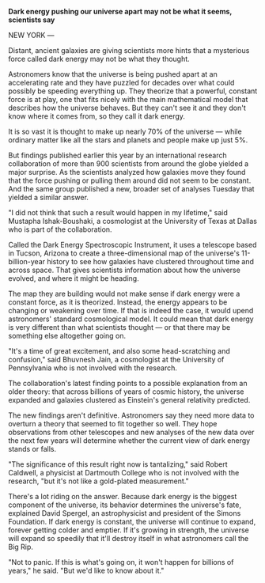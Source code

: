 **Dark energy pushing our universe apart may not be what it seems, scientists say**

NEW YORK — 

Distant, ancient galaxies are giving scientists more hints that a mysterious force called dark energy may not be what they thought.

Astronomers know that the universe is being pushed apart at an accelerating rate and they have puzzled for decades over what could possibly be speeding everything up. They theorize that a powerful, constant force is at play, one that fits nicely with the main mathematical model that describes how the universe behaves. But they can't see it and they don't know where it comes from, so they call it dark energy.

It is so vast it is thought to make up nearly 70% of the universe — while ordinary matter like all the stars and planets and people make up just 5%.

But findings published earlier this year by an international research collaboration of more than 900 scientists from around the globe yielded a major surprise. As the scientists analyzed how galaxies move they found that the force pushing or pulling them around did not seem to be constant. And the same group published a new, broader set of analyses Tuesday that yielded a similar answer.

"I did not think that such a result would happen in my lifetime," said Mustapha Ishak-Boushaki, a cosmologist at the University of Texas at Dallas who is part of the collaboration.

Called the Dark Energy Spectroscopic Instrument, it uses a telescope based in Tucson, Arizona to create a three-dimensional map of the universe's 11-billion-year history to see how galaxies have clustered throughout time and across space. That gives scientists information about how the universe evolved, and where it might be heading.

The map they are building would not make sense if dark energy were a constant force, as it is theorized. Instead, the energy appears to be changing or weakening over time. If that is indeed the case, it would upend astronomers' standard cosmological model. It could mean that dark energy is very different than what scientists thought — or that there may be something else altogether going on.

"It's a time of great excitement, and also some head-scratching and confusion," said Bhuvnesh Jain, a cosmologist at the University of Pennsylvania who is not involved with the research.

The collaboration's latest finding points to a possible explanation from an older theory: that across billions of years of cosmic history, the universe expanded and galaxies clustered as Einstein's general relativity predicted.

The new findings aren't definitive. Astronomers say they need more data to overturn a theory that seemed to fit together so well. They hope observations from other telescopes and new analyses of the new data over the next few years will determine whether the current view of dark energy stands or falls.

"The significance of this result right now is tantalizing," said Robert Caldwell, a physicist at Dartmouth College who is not involved with the research, "but it's not like a gold-plated measurement."

There's a lot riding on the answer. Because dark energy is the biggest component of the universe, its behavior determines the universe's fate, explained David Spergel, an astrophysicist and president of the Simons Foundation. If dark energy is constant, the universe will continue to expand, forever getting colder and emptier. If it's growing in strength, the universe will expand so speedily that it'll destroy itself in what astronomers call the Big Rip.

"Not to panic. If this is what's going on, it won't happen for billions of years," he said. "But we'd like to know about it."